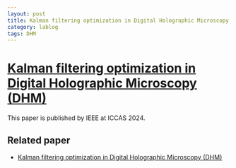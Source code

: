 ```yaml
---
layout: post
title: Kalman filtering optimization in Digital Holographic Microscopy (DHM)
category: lablog
tags: DHM
---
```

# [Kalman filtering optimization in Digital Holographic Microscopy (DHM)](https://ieeexplore.ieee.org/abstract/document/10773243/)

This paper is published by IEEE at ICCAS 2024.


## Related paper
- [Kalman filtering optimization in Digital Holographic Microscopy (DHM)]((https://ieeexplore.ieee.org/abstract/document/10773243/))

